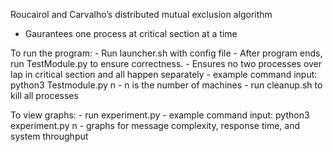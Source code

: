 Roucairol and Carvalho’s distributed mutual exclusion algorithm

- Gaurantees one process at critical section at a time

To run the program:
    - Run launcher.sh with config file
    - After program ends, run TestModule.py to ensure correctness.
        - Ensures no two processes over lap in critical section and all happen separately
        - example command input: python3 Testmodule.py n
        - n is the number of machines
    - run cleanup.sh to kill all processes

To view graphs:
    - run experiment.py
        - example command input: python3 experiment.py n
        - graphs for message complexity, response time, and system throughput
    